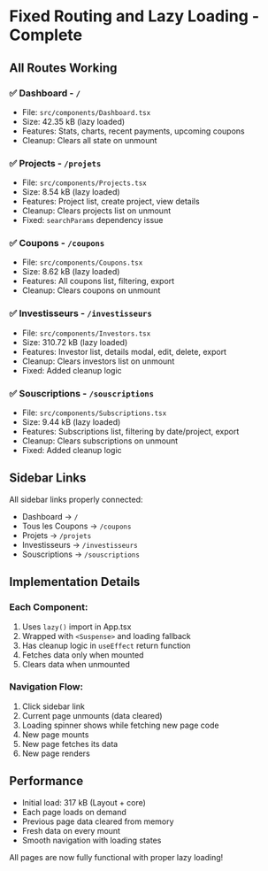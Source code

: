 # Fixed Routing and Lazy Loading - Complete

## All Routes Working

### ✅ Dashboard - `/`
- File: `src/components/Dashboard.tsx`
- Size: 42.35 kB (lazy loaded)
- Features: Stats, charts, recent payments, upcoming coupons
- Cleanup: Clears all state on unmount

### ✅ Projects - `/projets`
- File: `src/components/Projects.tsx`
- Size: 8.54 kB (lazy loaded)
- Features: Project list, create project, view details
- Cleanup: Clears projects list on unmount
- Fixed: `searchParams` dependency issue

### ✅ Coupons - `/coupons`
- File: `src/components/Coupons.tsx`
- Size: 8.62 kB (lazy loaded)
- Features: All coupons list, filtering, export
- Cleanup: Clears coupons on unmount

### ✅ Investisseurs - `/investisseurs`
- File: `src/components/Investors.tsx`
- Size: 310.72 kB (lazy loaded)
- Features: Investor list, details modal, edit, delete, export
- Cleanup: Clears investors list on unmount
- Fixed: Added cleanup logic

### ✅ Souscriptions - `/souscriptions`
- File: `src/components/Subscriptions.tsx`
- Size: 9.44 kB (lazy loaded)
- Features: Subscriptions list, filtering by date/project, export
- Cleanup: Clears subscriptions on unmount
- Fixed: Added cleanup logic

## Sidebar Links

All sidebar links properly connected:
- Dashboard → `/`
- Tous les Coupons → `/coupons`
- Projets → `/projets`
- Investisseurs → `/investisseurs`
- Souscriptions → `/souscriptions`

## Implementation Details

### Each Component:
1. Uses `lazy()` import in App.tsx
2. Wrapped with `<Suspense>` and loading fallback
3. Has cleanup logic in `useEffect` return function
4. Fetches data only when mounted
5. Clears data when unmounted

### Navigation Flow:
1. Click sidebar link
2. Current page unmounts (data cleared)
3. Loading spinner shows while fetching new page code
4. New page mounts
5. New page fetches its data
6. New page renders

## Performance

- Initial load: 317 kB (Layout + core)
- Each page loads on demand
- Previous page data cleared from memory
- Fresh data on every mount
- Smooth navigation with loading states

All pages are now fully functional with proper lazy loading!
